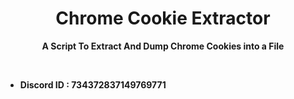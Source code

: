 <h1 align="center">Chrome Cookie Extractor</h1>
<p align="center"><b>A Script To Extract And Dump Chrome Cookies into a File</b></p>
<br>

- **Discord ID : 734372837149769771**
